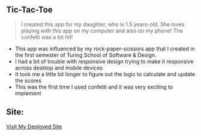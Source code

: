 ## Tic-Tac-Toe

> I created this app for my daughter, who is 1.5 years-old. She loves playing with this app on my computer and also on my phone! The confetti was a bit hit! 
- This app was influenced by my rock-paper-scissors app that I created in the first semester of Turing School of Software & Design. 
- I had a bit of trouble with responsive design trying to make it responsive across desktop and mobile devices
- It took me a little bit longer to figure out the logic to calculate and update the scores
- This was the first time I used confetti and it was very exciting to implement  

## Site:
[Visit My Deployed Site](https://tic-tac-toe-game-ngl.vercel.app/)
